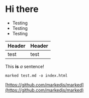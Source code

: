 # Hi there

- Testing
- Testing
- Testing

| Header | Header |
|--------|--------|
| test   | test   |

This **is** *a* sentence!

`marked test.md -o index.html`

[https://github.com/markedjs/marked](https://github.com/markedjs/marked)